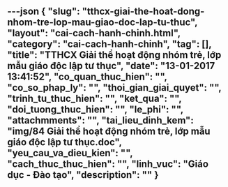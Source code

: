 ---json
{
    "slug": "tthcx-giai-the-hoat-dong-nhom-tre-lop-mau-giao-doc-lap-tu-thuc",
    "layout": "cai-cach-hanh-chinh.html",
    "category": "cai-cach-hanh-chinh",
    "tag": [],
    "title": "TTHCX Giải thể hoạt động nhóm trẻ, lớp mẫu giáo độc lập tư thục",
    "date": "13-01-2017 13:41:52",
    "co_quan_thuc_hien": "",
    "co_so_phap_ly": "",
    "thoi_gian_giai_quyet": "",
    "trinh_tu_thuc_hien": "",
    "ket_qua": "",
    "doi_tuong_thuc_hien": "",
    "le_phi": "",
    "attachmments": "",
    "tai_lieu_dinh_kem": "img/84 Giải thể hoạt động nhóm trẻ, lớp mẫu giáo độc lập tư thục.doc",
    "yeu_cau_va_dieu_kien": "",
    "cach_thuc_thuc_hien": "",
    "linh_vuc": "Giáo dục - Đào tạo",
    "description": ""
}
---
